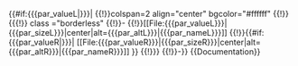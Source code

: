 {{#if:{{{par_valueL|}}}| {{!}}colspan=2 align="center" bgcolor="#ffffff" {{!}}
{{{!}} class ="borderless"
{{!}}-
{{!}}[[File:{{{par_valueL}}}|{{{par_sizeL}}}|center|alt={{{par_altL}}}|{{{par_nameL}}}]] 
{{!}}{{#if:{{{par_valueR|}}}| [[File:{{{par_valueR}}}|{{{par_sizeR}}}|center|alt={{{par_altR}}}|{{{par_nameR}}}]] }} 
{{!}}}
{{!}}-}}<noinclude>
{{Documentation}}
</noinclude>